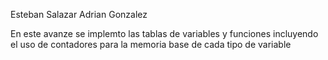Esteban Salazar
Adrian Gonzalez

En este avanze se implemto las tablas de variables y funciones incluyendo el uso de contadores para la memoria base de cada tipo de variable
